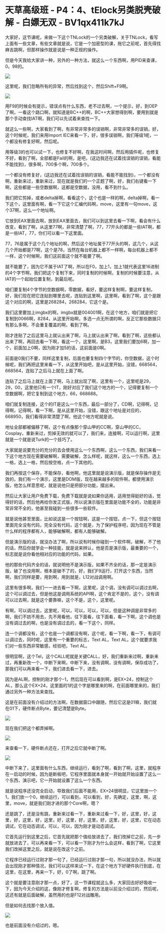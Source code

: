 # 天草高级班 - P4：4、tElock另类脱壳破解 - 白嫖无双 - BV1qx411k7kJ

大家好，这节课呢，来做一下这个TNLock的一个另类破解，关于TNLock，看写上面有一些文章，有些文章就是说，它是一个加密型的课，拖它之前呢，首先得找麻吉跳啊，但那样操作就是说是一种正规的操作。

但是今天我给大家讲一种，另外的一种方法，就这么一个东西啊，用PID来查课，0。98的。

![](img/9482de2dccb1f83f47eef677929d1067_1.png)

这里呢，我们忽略所有的异常，然后找到这个，然后Shift+F9啊。

![](img/9482de2dccb1f83f47eef677929d1067_3.png)

用F9的时候会有提示，错误点有什么东西，老不过去啊，一个提示，好，到OEP了啊，一看这个路口啊，就知道是BC++的啊，BC++大家想得到啊，要用到就是那个手动查找IAT啊，我们可以先试着来查找一下。

就这么一些啊，大家看到了啊，有非常非常多的误销啊，非常非常多的误销，好，这个时候呢，我们来用Import IEC来看一下，好，很多误销啊，我们等级1呢，一个都没有修复好啊，然后呢。

用等级3的也可以试一下，也修复不好啊，在我这时间啊，然后用插件呢，也修复不好，看到了啊，全部都是Fail的啊，是吧，(这边我还在试着找误销的误销，看能不能找到)，很多啊，700多个啊，700多个。

一个都没有修复好，(这边我还在试着找误销的误销，看能不能找到)，一个都没有啊，重新来过，重新来过，现在就是我们的一个正题了啊，好，我们右键看一下啊，这些都是一些空数据啊，这都是空数据，没用，看不到什么。

我们把它剪掉，或者delta掉啊，看看这个，这个也是一样的啊，delta掉啊，看一下这个，这里面有啊，看一下它这个汇编代码啊，move，这里有一句move，这个37啊，这么一个地址啊。

它放到EAX里面去啊，放到EAX里面去，我们可以到这里去看一下啊，看会有什么改变，看到了啊，从这里77啊，非常清楚了啊，77，77开头的都是一些IAT啊，都是一些IAT，77，你们可以看一下这里面。

77，76是属于这个几个地址的啊，然后这个地址属于77开头的啊，这几个，从这几个开始都是77啊，这个是78，当然在每台机器上都不一样啊，每台机器上都不一样，这个时候啊，我们这前面这个就不能要了啊。

就不能要了，因为它不属于IAT了啊，所以在F0，加上1，加上1就代表这里16进制的4个字节啊，我们把这个复制下来，同时复制的时候啊，复制的时候要注意，从IAT的一个起始位置复制，到最后呢。

咱们要复制4个字节的空数据啊，零数据，看好，要这样复制啊，要这样复制，好，我们现在把它连贴到哪里去呢，连贴到这里啊，这里啊，看到了啊，这个是跟这个对应的啊，这里是268284，268284，它这个是。

我们这里要加上imgbx的啊，imgbx就是004001啊，在这个地方，咱们就是把它复制到0066啊，8284，从这里开始啊，多选一点无所谓的啊，反正它那些数据只有那么多啊，不会重复覆盖的啊，看到了啊。

刚才连贴了之后这里马上就认出来了啊，马上就认出来了啊，看到了啊，这些都认出来了啊，再回去看一下啊，看这一个，这里啊，是B3，这里我们要加6啊，加一个，前面加上0啊，因为刚才加5的话，这前面是0啊。

前面是0我们不要，同样这里复制，后面也要复制四个字节的，你空数据，这个时候呢，我们再把这里来看一下，从这里开始吧，是从这里开始，没错，668564，668564，连贴了之后马上就在上面了啊。

连贴了之后马上就在上面了啊，马上就出现了啊，这里有一个，这里呢是29，29，00，这里他只有一个IT，刚好对应了我们这个地方的一个，记得要复制一个空数据啊，把它复制到这个地方，66，668688。

咱们就复制连接，这个的IT是这么一个东西，最后一部分了，CD啊，记得啊，记得啊，记得啊，看一下啊，是从这里开始，没错，跟这个地址是对应的，668950，我们看得非常清楚了啊，他这个地方呢就是说。

地址全部都被偏移了啊，这个有点像那个穿山甲的CC啊，穿山甲的CC，Cosplay，重新来过，剪掉无效的就可以了，我们来，连接啊，可以运行啊，这里就是一个就是说Turk的一个技巧了。

大家就是说要充分的充分的去会使用这么一个东西啊，这么一个东西，我们来看一下这个地方现在需要破解啊，需要破解，怎么样呢，就这样，这么一个东西，选上一格，选上一格，然后按空格，点一下其他的。

我们再按这个保存，不能保存，看他啊，他这里就是说演示版，就是保存操作是无效的，我们有一个演示，这里是DOM版，现在越来越多的软件啊，都使用演示版，他怎么样意思呢，就是说他只是把部分功能，摆出来。

然后让大家让用户免费下载，免费下载就是说如果你适用，适用觉得挺好的话，觉得好的话，然后他再给你发正式版，所以说演示版在里面是功能不全的，功能是非常非常不全的，他甚至我碰到一些很多一些软件。

就是说他甚至里面，比如说这是一个按钮啊，这是一个按钮，点一下，但这个按钮里面完全没有代码，完全没有代码，这个就是，为了保护程序吧，因为现在不管是什么样的程序都有人，能够破解啊，都有人能够破解。

但是演示版的话，就没办法了啊，所以说有时候你碰到一个软件啊，破解，不了他的话，然后你就学会一种技能，就是说来辨认，他是否是演示版，最重要的一个，标志就是说你看他相对应的功能的代码，如果。

他的那些代码齐全的话，就说明他不是演示版，如果不齐全的话，那一定是演示版，破了也没用啊，根本是破不了的，好，我们F9运行，打开这个东西，当然啊，我们同样是要，用到啊，用到就是，L12对战调用啊。

这里有很多啊，我们一一进去看一下啊，这里呢，这个调，没有调可以调过去啊，这个可以调过去，但是他这是调用系统的API啊，这个肯定不是的，这个，没有调可以过去啊，就是这个要靠嘛，这个不是，这个，这里呢。

有啊，可以调过去，这里呢，可以，可以，可以，可以，但是这种调是非常多的啊，我们不妨不用去，先不用看他，往下面看，往下面看，看一下啊，这个调也是没有调过去的啊，也是没有调过去的，看一下这个，同样。

连一个调都没有，这个也是一个调都没有啊，这个呢，看一下啊，看一下，有调可以调过去，同时呢，这里有一个重要的标志，Text AL，Text AL，这个就要求我们对一些东西非常敏感，经验吧，Text AL。

很明显啊，这个Tel，这个CALL呢就是关键CALL，好，我们重新来过啊，重新来过，再重新改一个，中断下来啊，中断下来，没有调啊，没有调啊，保存成功了，那我们可以再来看一下，我们进去看一下，进去。

因为是AL啊，控制的刚才那个-1，然后现在可以看到啊，是EX+24，控制这个AL，那么这个EX+24，这里面的1的这个字是哪里来的啊，在前面哪里来的，我们通过另外一种方法来查找。

这是在前面没有介绍过的方法啊，在数据窗口中跟随，然后它这是01嘛，我们就在01下，硬件断点Byte，要记清楚是Byte。



![](img/9482de2dccb1f83f47eef677929d1067_5.png)

现在我们把这个都弄掉啊。

![](img/9482de2dccb1f83f47eef677929d1067_7.png)

来查看一下，硬件断点还在，打开之后它就中断了啊。

![](img/9482de2dccb1f83f47eef677929d1067_9.png)

中断下来了，这里面有什么东西，继续运行，看到了啊，看到了啊，这里，就程序在一启动的时候，因为是断板吧，它程序里面就本身就一开始就开始设置了这么一个东西，演示吧，它一开始就设置了这么一个东西。

就是说程序还没完全启动，导致我们后面不能用，EX+24很明显，它这里放一个1，我们放一个0，继续运行，可以看到，可以看到，好，先确定，这里，啊，这里，move，就是我们刚才进的那个Core啊，嗯？

还是跳了，还是没有跳，重新来过看一下，重新来过看一下，好，这里，好，这里，好，这里，好，这里，好，这里，好，这里，好，这里，好，这里，它在动态调试，它在动态调试，可以，可以，因为刚才是动态调试。

它首先运行到这里之后，它首先就把那个值给放进去了，我们改掉它之前，先一步就放进去了，可以再来看一下，可以看一下刚才为什么会这样，看到了啊，它这里我们改掉这里之后，就是说在改这个之前。

它程序已经运行过刚才那一句了，已经运行过刚才那一句，所以就没办法，所以就会出现刚才那种情况，我们可以这样来试一下，在这个地方下好硬件执行到底，在这里，在这里，再来一下，好，0了啊，跳了啊。

这个就是要注意刚才那一点，好了，这一节课程就这么多，大家回去好好吸收一下，因为今天介绍的这，像刚才修复啊，修复的方法是以前没介绍过的，然后呢，这还有就是后面破解，虽然用的也是F12对战雕用。

但是如何去找那个放入值。

![](img/9482de2dccb1f83f47eef677929d1067_11.png)

也是前面没有介绍过的，嗯。